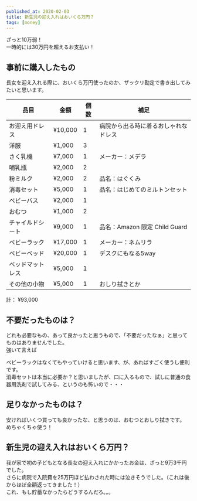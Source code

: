 ```yaml
---
published_at: 2020-02-03
title: 新生児の迎え入れはおいくら万円？
tags: [money]
---
```


ざっと10万弱！  
一時的には30万円を超えるお支払い！  

## 事前に購入したもの

長女を迎え入れる際に、おいくら万円使ったのか、ザックリ勘定で書き出してみたいと思います。  

|品目|金額|個数|補足|
|---|---|---|---|
|お迎え用ドレス|¥10,000|1|病院から出る時に着るおしゃれなドレス|
|洋服|¥1,000|3||
|さく乳機|¥7,000|1|メーカー：メデラ|
|哺乳瓶|¥2,000|2||
|粉ミルク|¥2,000|2|品名：はぐくみ|
|消毒セット|¥5,000|1|品名：はじめてのミルトンセット|
|ベビーバス|¥2,000|1||
|おむつ|¥1,000|2||
|チャイルドシート|¥9,000|1|品名：Amazon 限定 Child Guard|
|ベビーラック|¥17,000|1|メーカー：ネムリラ|
|ベビーベッド|¥20,000|1|デスクにもなる5way|
|ベッドマットレス|¥5,000|1||
|その他の小物|¥5,000|1|おしり拭きとか|

計： ¥93,000  

## 不要だったものは？

どれも必要なもの、あって良かったと思うもので、「不要だったなぁ」と思ってものはありませんでした。  
強いて言えば  

ベビーラックはなくてもやっていけると思います、が、あればすごく使うし便利です。  
消毒セットは本当に必要か？と思いましたが、口に入るもので、試しに普通の食器用洗剤で試してみる、というのも怖いので・・・  

## 足りなかったものは？

安ければいくつ買っても良かったな、と思うのは、おむつとおしり拭きです。  
めちゃくちゃ使う！  

## 新生児の迎え入れはおいくら万円？

我が家で初の子どもとなる長女の迎え入れにかかったお金は、ざっと9万3千円でした。  
さらに病院で入院費を25万円ほど払わされた時には泣きそうでした。（これは後からほぼ全額返ってきました！）  
これ、もし貯蓄なかったらどうするんだろ。。。  